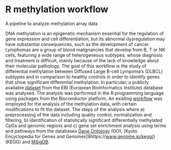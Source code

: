# R methylation workflow
A pipeline to analyze methylation array data

  DNA methylation is an epigenetic mechanism essential for the regulation of gene expression and cell differentiation, but its abnormal dysregulation may have substantial consequences, such as the development of cancer. Lymphomas are a group of blood malignancies that develop from B, T or NK cells, featuring a wide range of heterogeneous subtypes, whose diagnosis and treatment is difficult, mainly because of the lack of knowledge about their molecular pathology. The goal of this workflow is the study of differential methylation between Diffused Large B-cell Lympoma’s (DLBCL) subtypes and in comparison to healthy controls in order to identify genes that show significant differential methylation.
  In particular, a publicly available [dataset](https://www.ebi.ac.uk/biostudies/arrayexpress/studies/E-MTAB-2926) from the EBI (European Bioinformatics Institute) database was analysed. The analysis was performed in the R programming language using packages from the Bioconductor platform. 
An existing [workflow](https://www.bioconductor.org/packages/release/workflows/vignettes/methylationArrayAnalysis/inst/doc/methylationArrayAnalysis.html) was employed for the analysis of the methylation data, with certain modifications to fit the dataset. The steps of the analysis where a) preprocessing of the data including quality control, normalization and filtering, b) identification of statistically significant differentially methylated CpGs and genomic regions and c) gene set enrichment analysis using terms and pathways from the databases [Gene Ontology](http://geneontology.org/) (GO), [Kyoto Encyclopedia for Genes and Genomes]9https://www.genome.jp/kegg/) (KEGG) and [MSigDB](https://www.gsea-msigdb.org/gsea/msigdb/).
